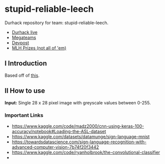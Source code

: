 # stupid-reliable-leech
Durhack repository for team: stupid-reliable-leech.

- [Durhack live](https://live.durhack.com/)  
- [Megateams](https://megateams.durhack.com/hacker)
- [Devpost](https://durhack-2023.devpost.com/)
- [MLH Prizes (not all of 'em)](https://hack.mlh.io/durhack-2023-4f/prizes)

## I Introduction  
Based off of [this](https://www.kaggle.com/code/madz2000/cnn-using-keras-100-accuracy/notebook).

## II How to use  
**Input:** Single 28 x 28 pixel image with greyscale values between 0-255.


### Important Links

- https://www.kaggle.com/code/madz2000/cnn-using-keras-100-accuracy/notebook#Loading-the-ASL-dataset
- https://www.kaggle.com/datasets/datamunge/sign-language-mnist
- https://towardsdatascience.com/sign-language-recognition-with-advanced-computer-vision-7b74f20f3442
- https://www.kaggle.com/code/ryanholbrook/the-convolutional-classifier
- 
